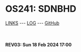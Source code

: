 ---
---

# OS241: SDNBHD

[LINKS](LINKS/) --- [LOG](TXT/mylog.txt) --- [GitHub](https://github.com/sdnbhd/os241/)

<br><b>
#### REV03: Sun 18 Feb 2024 17:00
<br>
